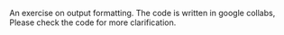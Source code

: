 An exercise on output formatting. The code is written in google collabs, Please check the code for more clarification.
